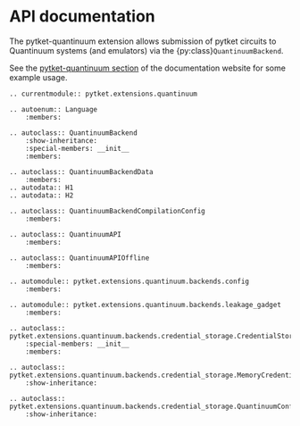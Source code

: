 # API documentation

The pytket-quantinuum extension allows submission of pytket circuits to Quantinuum systems (and emulators) via the {py:class}`QuantinuumBackend`.

See the [pytket-quantinuum section](https://docs.quantinuum.com/systems/trainings/getting_started/pytket_quantinuum/pytket_quantinuum.html) of the documentation website for some example usage.

```{eval-rst}
.. currentmodule:: pytket.extensions.quantinuum
```

```{eval-rst}
.. autoenum:: Language
    :members:
```

```{eval-rst}
.. autoclass:: QuantinuumBackend
    :show-inheritance:
    :special-members: __init__
    :members:
```

```{eval-rst}
.. autoclass:: QuantinuumBackendData
    :members:
.. autodata:: H1
.. autodata:: H2
```

```{eval-rst}
.. autoclass:: QuantinuumBackendCompilationConfig
    :members:
```

```{eval-rst}
.. autoclass:: QuantinuumAPI
    :members:
```

```{eval-rst}
.. autoclass:: QuantinuumAPIOffline
    :members:
```

```{eval-rst}
.. automodule:: pytket.extensions.quantinuum.backends.config
    :members:
```

```{eval-rst}
.. automodule:: pytket.extensions.quantinuum.backends.leakage_gadget
    :members:
```

```{eval-rst}
.. autoclass:: pytket.extensions.quantinuum.backends.credential_storage.CredentialStorage
    :special-members: __init__
    :members:
```

```{eval-rst}
.. autoclass:: pytket.extensions.quantinuum.backends.credential_storage.MemoryCredentialStorage
    :show-inheritance:
```

```{eval-rst}
.. autoclass:: pytket.extensions.quantinuum.backends.credential_storage.QuantinuumConfigCredentialStorage
    :show-inheritance:
```
